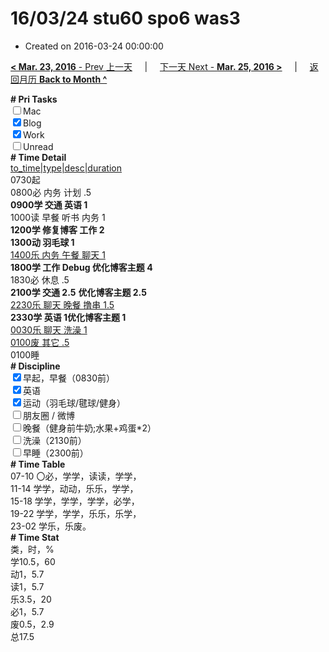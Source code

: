 # 16/03/24 stu60 spo6 was3

- Created on 2016-03-24 00:00:00

[**< Mar. 23, 2016** - Prev 上一天](/lifelogs/2016/03/d23.md) &nbsp; &nbsp; | &nbsp; &nbsp; [下一天 Next - **Mar. 25, 2016 >**](/lifelogs/2016/03/d25.md) &nbsp; &nbsp; |  &nbsp; &nbsp; [返回月历 **Back to Month ^**](/lifelogs/2016/03/index.md)
<br/><div><b># Pri Tasks</b></div><div><input type="checkbox"/>Mac</div><div><input checked="true" type="checkbox"/>Blog</div><div><input checked="true" type="checkbox"/>Work</div><div><input type="checkbox"/>Unread</div><div><b># Time Detail</b></div><div><u>to_time|type|desc|duration</u></div><div>0730起</div><div>0800必 内务 计划 .5</div><div><b>0900学 交通 英语 1</b></div><div>1000读 早餐 听书 内务 1</div><div><b>1200学 修复博客 工作 2</b></div><div><b>1300动 羽毛球 1</b></div><div><u>1400乐 内务 午餐 聊天 1</u></div><div><b>1800学 工作 Debug 优化博客主题 4</b></div><div>1830必 休息 .5</div><div><b>2100学 交通 2.5</b> <b>优化博客主题 2.5</b></div><div><u>2230乐 聊天 晚餐 撸串 1.5</u></div><div><b>2330学 英语 1</b><b>优化博客主题 1</b></div><div><u>0030乐 聊天 洗澡 1</u></div><div><u>0100废 其它 .5</u></div><div>0100睡</div><div><b># Discipline</b></div><div><input checked="true" type="checkbox"/>早起，早餐（0830前）</div><div><input checked="true" type="checkbox"/>英语</div><div><input checked="true" type="checkbox"/>运动（羽毛球/毽球/健身）</div><div><input type="checkbox"/>朋友圈 / 微博</div><div><input type="checkbox"/>晚餐（健身前牛奶;水果+鸡蛋*2）</div><div><input type="checkbox"/>洗澡（2130前）</div><div><input type="checkbox"/>早睡（2300前）</div><div><b># Time Table</b></div><div>07-10 〇必，学学，读读，学学，</div><div>11-14 学学，动动，乐乐，学学，</div><div>15-18 学学，学学，学学，必学，</div><div>19-22 学学，学学，乐乐，乐学，</div><div>23-02 学乐，乐废。</div><div><b># Time Stat</b></div><div>类，时，%</div><div>学10.5，60</div><div>动1，5.7</div><div>读1，5.7</div><div>乐3.5，20</div><div>必1，5.7</div><div>废0.5，2.9</div><div>总17.5</div>
